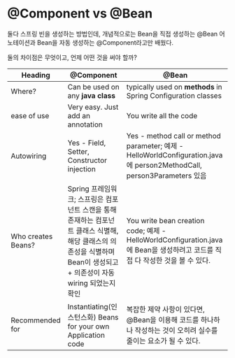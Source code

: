 # @Component vs @Bean

둘다 스프링 빈을 생성하는 방법인데, 개념적으로는 Bean을 직접 생성하는 @Bean 어노테이션과 Bean을 자동 생성하는 @Component라고만 배웠다. 

둘의 차이점은 무엇이고, 언제 어떤 것을 써야 할까?

| Heading | @Component | @Bean |
|------|---|---|
| Where? | Can be used on any **java class**| typically used on **methods** in Spring Configuration classes|
| ease of use | Very easy. Just add an annotation | You write all the code|
| Autowiring | Yes - Field, Setter, Constructor injection | Yes - method call or method parameter; 예제 - HelloWorldConfiguration.java에 person2MethodCall, person3Parameters 있음 |
| Who creates Beans? | Spring 프레임워크; 스프링은 컴포넌트 스캔을 통해 존재하는 컴포넌트 클래스 식별해, 해당 클래스의 의존성을 식별하며 Bean이 생성되고 + 의존성이 자동 wiring 되었는지 확인 | You write bean creation code; 예제 - HelloWorldConfiguration.java에 Bean을 생성하려고 코드를 직접 다 작성한 것을 볼 수 있다.|
| Recommended for | Instantiating(인스턴스화) Beans for your own Application code | 복잡한 제약 사항이 있다면, @Bean을 이용해 코드를 하나하나 작성하는 것이 오히려 실수를 줄이는 요소가 될 수 있다. |